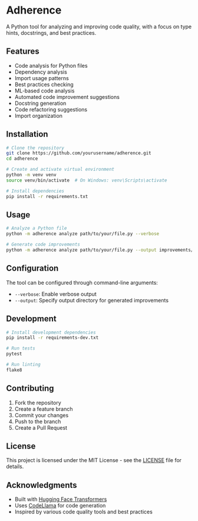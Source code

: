 # Adherence

A Python tool for analyzing and improving code quality, with a focus on type hints, docstrings, and best practices.

## Features

- Code analysis for Python files
- Dependency analysis
- Import usage patterns
- Best practices checking
- ML-based code analysis
- Automated code improvement suggestions
- Docstring generation
- Code refactoring suggestions
- Import organization

## Installation

```bash
# Clone the repository
git clone https://github.com/yourusername/adherence.git
cd adherence

# Create and activate virtual environment
python -m venv venv
source venv/bin/activate  # On Windows: venv\Scripts\activate

# Install dependencies
pip install -r requirements.txt
```

## Usage

```bash
# Analyze a Python file
python -m adherence analyze path/to/your/file.py --verbose

# Generate code improvements
python -m adherence analyze path/to/your/file.py --output improvements/
```

## Configuration

The tool can be configured through command-line arguments:

- `--verbose`: Enable verbose output
- `--output`: Specify output directory for generated improvements

## Development

```bash
# Install development dependencies
pip install -r requirements-dev.txt

# Run tests
pytest

# Run linting
flake8
```

## Contributing

1. Fork the repository
2. Create a feature branch
3. Commit your changes
4. Push to the branch
5. Create a Pull Request

## License

This project is licensed under the MIT License - see the [LICENSE](LICENSE) file for details.

## Acknowledgments

- Built with [Hugging Face Transformers](https://github.com/huggingface/transformers)
- Uses [CodeLlama](https://github.com/facebookresearch/codellama) for code generation
- Inspired by various code quality tools and best practices 